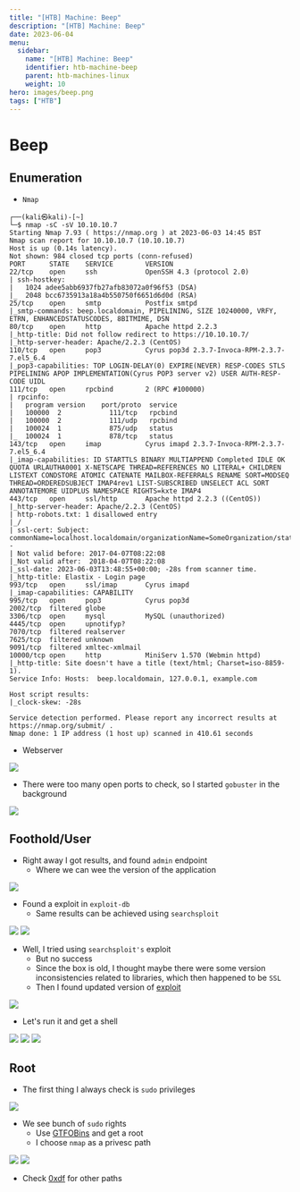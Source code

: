 ```yaml
---
title: "[HTB] Machine: Beep"
description: "[HTB] Machine: Beep"
date: 2023-06-04
menu:
  sidebar:
    name: "[HTB] Machine: Beep"
    identifier: htb-machine-beep
    parent: htb-machines-linux
    weight: 10
hero: images/beep.png
tags: ["HTB"]
---
```


# Beep
## Enumeration
- ```Nmap```
```
┌──(kali㉿kali)-[~]
└─$ nmap -sC -sV 10.10.10.7                              
Starting Nmap 7.93 ( https://nmap.org ) at 2023-06-03 14:45 BST
Nmap scan report for 10.10.10.7 (10.10.10.7)
Host is up (0.14s latency).
Not shown: 984 closed tcp ports (conn-refused)
PORT      STATE    SERVICE        VERSION
22/tcp    open     ssh            OpenSSH 4.3 (protocol 2.0)
| ssh-hostkey: 
|   1024 adee5abb6937fb27afb83072a0f96f53 (DSA)
|_  2048 bcc6735913a18a4b550750f6651d6d0d (RSA)
25/tcp    open     smtp           Postfix smtpd
|_smtp-commands: beep.localdomain, PIPELINING, SIZE 10240000, VRFY, ETRN, ENHANCEDSTATUSCODES, 8BITMIME, DSN
80/tcp    open     http           Apache httpd 2.2.3
|_http-title: Did not follow redirect to https://10.10.10.7/
|_http-server-header: Apache/2.2.3 (CentOS)
110/tcp   open     pop3           Cyrus pop3d 2.3.7-Invoca-RPM-2.3.7-7.el5_6.4
|_pop3-capabilities: TOP LOGIN-DELAY(0) EXPIRE(NEVER) RESP-CODES STLS PIPELINING APOP IMPLEMENTATION(Cyrus POP3 server v2) USER AUTH-RESP-CODE UIDL
111/tcp   open     rpcbind        2 (RPC #100000)
| rpcinfo: 
|   program version    port/proto  service
|   100000  2            111/tcp   rpcbind
|   100000  2            111/udp   rpcbind
|   100024  1            875/udp   status
|_  100024  1            878/tcp   status
143/tcp   open     imap           Cyrus imapd 2.3.7-Invoca-RPM-2.3.7-7.el5_6.4
|_imap-capabilities: ID STARTTLS BINARY MULTIAPPEND Completed IDLE OK QUOTA URLAUTHA0001 X-NETSCAPE THREAD=REFERENCES NO LITERAL+ CHILDREN LISTEXT CONDSTORE ATOMIC CATENATE MAILBOX-REFERRALS RENAME SORT=MODSEQ THREAD=ORDEREDSUBJECT IMAP4rev1 LIST-SUBSCRIBED UNSELECT ACL SORT ANNOTATEMORE UIDPLUS NAMESPACE RIGHTS=kxte IMAP4
443/tcp   open     ssl/http       Apache httpd 2.2.3 ((CentOS))
|_http-server-header: Apache/2.2.3 (CentOS)
| http-robots.txt: 1 disallowed entry 
|_/
| ssl-cert: Subject: commonName=localhost.localdomain/organizationName=SomeOrganization/stateOrProvinceName=SomeState/countryName=--
| Not valid before: 2017-04-07T08:22:08
|_Not valid after:  2018-04-07T08:22:08
|_ssl-date: 2023-06-03T13:48:55+00:00; -28s from scanner time.
|_http-title: Elastix - Login page
993/tcp   open     ssl/imap       Cyrus imapd
|_imap-capabilities: CAPABILITY
995/tcp   open     pop3           Cyrus pop3d
2002/tcp  filtered globe
3306/tcp  open     mysql          MySQL (unauthorized)
4445/tcp  open     upnotifyp?
7070/tcp  filtered realserver
7625/tcp  filtered unknown
9091/tcp  filtered xmltec-xmlmail
10000/tcp open     http           MiniServ 1.570 (Webmin httpd)
|_http-title: Site doesn't have a title (text/html; Charset=iso-8859-1).
Service Info: Hosts:  beep.localdomain, 127.0.0.1, example.com

Host script results:
|_clock-skew: -28s

Service detection performed. Please report any incorrect results at https://nmap.org/submit/ .
Nmap done: 1 IP address (1 host up) scanned in 410.61 seconds
```
- Webserver 

![](./images/1.png)

- There were too many open ports to check, so I started `gobuster` in the background
  
![](./images/2.png)
## Foothold/User
- Right away I got results, and found `admin` endpoint
  - Where we can wee the version of the application

![](./images/3.png)

- Found a exploit in `exploit-db` 
  - Same results can be achieved using `searchsploit`

![](./images/4.png)
![](./images/5.png)

- Well, I tried using `searchsploit's` exploit
  - But no success
  - Since the box is old, I thought maybe there were some version inconsistencies related to libraries, which then happened to be `SSL`
  - Then I found updated version of [exploit](https://github.com/infosecjunky/FreePBX-2.10.0---Elastix-2.2.0---Remote-Code-Execution/blob/master/exploit.py)

![](./images/6.png)

- Let's run it and get a shell

![](./images/7.png)
![](./images/8.png)
![](./images/9.png)

## Root
- The first thing I always check is `sudo` privileges

![](./images/10.png)

- We see bunch of `sudo` rights
  - Use [GTFOBins](https://gtfobins.github.io/) and get a root
  - I choose `nmap` as a privesc path

![](./images/11.png)
![](./images/12.png)

- Check [0xdf](https://0xdf.gitlab.io/2021/02/23/htb-beep.html) for other paths